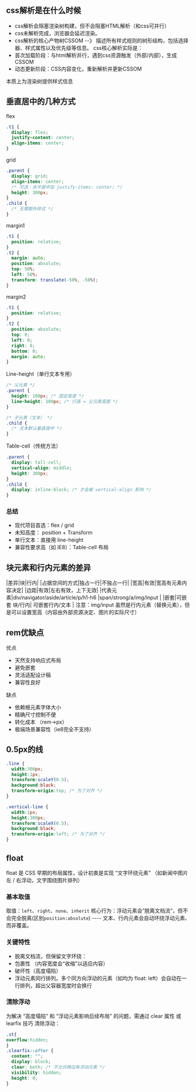 ## css解析是在什么时候
- css解析会阻塞渲染树构建，但不会阻塞HTML解析（和css可并行）
- css未解析完成，浏览器会延迟渲染。
- css解析的核心产物树CSSOM --》 描述所有样式规则的树形结构，包括选择器、样式属性以及优先级等信息。
css核心解析实际是：
- 首次加载阶段：与html解析并行，遇到css资源触发（外部/内部），生成CSSOM
- 动态更新阶段：CSS内容变化，重新解析并更新CSSOM

本质上为渲染树提供样式信息
## 垂直居中的几种方式

flex

```css
.t1 {
  display: flex;
  justify-content: center;
  align-items: center;
}
```

grid

```css
.parent {
  display: grid;
  align-items: center;
  /* 可选：水平居中加 justify-items: center; */
  height: 300px;
}
.child {
  /* 无需额外样式 */
}
```

margin1

```css
.t1 {
  position: relative;
}
.t2 {
  margin: auto;
  position: absolute;
  top: 50%;
  left: 50%;
  transform: translate(-50%, -50%);
}
```

margin2

```css
.t1 {
  position: relative;
}
.t2 {
  position: absolute;
  top: 0;
  left: 0;
  right: 0;
  bottom: 0;
  margin: auto;
}
```

Line-height（单行文本专用）

```css
/* 父元素 */
.parent {
  height: 100px; /* 固定高度 */
  line-height: 100px; /* 行高 = 父元素高度 */
}

/* 子元素（文本） */
.child {
  /* 文本默认垂直居中 */
}
```

Table-cell（传统方法）

```css
.parent {
  display: tall-cell;
  vertical-align: middle;
  height: 300px;
}
.child {
  display: inline-block; /* 才会被 vertical-align 影响 */
}
```

### 总结

- 现代项目首选：flex / grid
- 未知高度： position + Transform
- 单行文本：直接用 line-height
- 兼容性要求高（如 IE8）：Table-cell 布局

## 块元素和行内元素的差异

|差异|块|行内|
|占据空间的方式|独占一行|不独占一行|
|宽高|有效|宽高有元素内容决定|
|边距|有效|左右有效，上下无效|
|代表元素|div/navigator/aside/article/p/h1-h6 |span/strong/a/img/input |
|嵌套|可嵌套 块/行内| 可嵌套行内/文本 |
注意：img/input 虽然是行内元素（替换元素），但是可以设置宽高（内容由外部资源决定、图片的实际尺寸）

## rem优缺点
优点
- 天然支持响应式布局
- 避免嵌套
- 灵活适配设计稿
- 兼容性良好

缺点
- 依赖根元素字体大小
- 精确尺寸控制不便
- 转化成本 （rem->px）
- 极端场景兼容性（ie8完全不支持）


## 0.5px的线
```css
.line {
  width:300px; 
  height:1px;
  transform:scaleY(0.5);
  background:black;
  transform-origin:top; /* 为了对齐 */
}

.vertical-line {
  width:1px; 
  height:300px;
  transform:scaleX(0.5);
  background:black;
  transform-origin:left; /* 为了对齐 */
}
```

## float
float 是 CSS 早期的布局属性，设计初衷是实现 “文字环绕元素” （如新闻中图片左 / 右浮动，文字围绕图片排列）
### 基本取值
取值：`left`、`right`、`none`、`inherit`
核心行为：浮动元素会”脱离文档流“，但不会完全脱离(区别`position:absolute`) ---- 文本、行内元素会自动环绕浮动元素、而非覆盖。

### 关键特性
- 脱离文档流，但保留文字环绕：
- 包裹性 （内容宽度会“收缩”以适应内容）
- 破坏性（高度塌陷）
- 浮动元素同行排列。多个同方向浮动的元素（如均为 float: left）会自动在一行排列，超出父容器宽度时会换行
### 清除浮动
为解决 “高度塌陷” 和 “浮动元素影响后续布局” 的问题，需通过 clear 属性 或 learfix 技巧 清除浮动：
```css
.st{
overflow:hidden;
}
.clearfix::after {
  content: "";
  display: block;
  clear: both; /* 不允许两边有浮动元素 */
  visibility: hidden;
  height: 0;
}
```